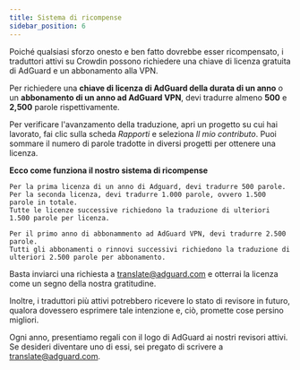 ```yaml
---
title: Sistema di ricompense
sidebar_position: 6
---
```


Poiché qualsiasi sforzo onesto e ben fatto dovrebbe esser ricompensato, i traduttori attivi su Crowdin possono richiedere una chiave di licenza gratuita di AdGuard e un abbonamento alla VPN.

Per richiedere una **chiave di licenza di AdGuard della durata di un anno** o un **abbonamento di un anno ad AdGuard VPN**, devi tradurre almeno **500** e **2,500** parole rispettivamente.

Per verificare l'avanzamento della traduzione, apri un progetto su cui hai lavorato, fai clic sulla scheda *Rapporti* e seleziona *Il mio contributo*. Puoi sommare il numero di parole tradotte in diversi progetti per ottenere una licenza.

**Ecco come funziona il nostro sistema di ricompense**

```
Per la prima licenza di un anno di Adguard, devi tradurre 500 parole.
Per la seconda licenza, devi tradurre 1.000 parole, ovvero 1.500 parole in totale.
Tutte le licenze successive richiedono la traduzione di ulteriori 1.500 parole per licenza.

Per il primo anno di abbonammento ad AdGuard VPN, devi tradurre 2.500 parole.
Tutti gli abbonamenti o rinnovi successivi richiedono la traduzione di ulteriori 2.500 parole per abbonamento.

```
Basta inviarci una richiesta a [translate@adguard.com](mailto:translate@adguard.com) e otterrai la licenza come un segno della nostra gratitudine.

Inoltre, i traduttori più attivi potrebbero ricevere lo stato di revisore in futuro, qualora dovessero esprimere tale intenzione e, ciò, promette cose persino migliori.

Ogni anno, presentiamo regali con il logo di AdGuard ai nostri revisori attivi. Se desideri diventare uno di essi, sei pregato di scrivere a [translate@adguard.com](mailto:translate@adguard.com).
